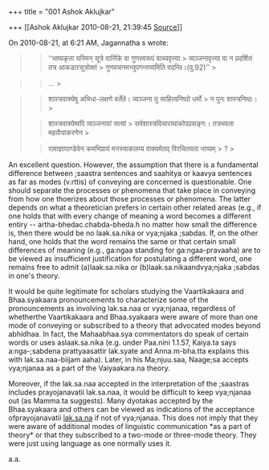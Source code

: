 +++
title = "001 Ashok Aklujkar"

+++
[[Ashok Aklujkar	2010-08-21, 21:39:45 [Source](https://groups.google.com/g/bvparishat/c/lWenYk8dz98)]]



On 2010-08-21, at 6:21 AM, Jagannatha s wrote:

  

  

> 
> > ‘‘भाष्यकृता यस्मिन् सूत्रे वार्त्तिके वा गुणस्वरूपं वाच्यवृत्त्या > व्यञ्जनावृत्त्या वा न प्रदर्शितं तत्र आकडारसूत्रोक्तं > गुणवचनमभ्युपगन्तव्यमिति वदन्ति।(पु.92)’’ >
> 

> 
> > ... >
> 

> 
> > 
> > 
> > 
> > शास्त्रवाक्येषु अभिधा-लक्षणे वर्तेते। व्यञ्जना तु साहित्यनिष्ठो धर्मो > न पुनः शास्त्रनिष्ठः। >
> 
> > 
> > 
> > 
> > 
> > शास्त्रवाक्येष्वपि व्यञ्जनायां सत्यां > सर्वशास्त्रविचारव्याकोपप्रसङ्गः। तत्रभवता महावैयाकरणेन >
> 
> > 
> > 
> > 
> > 
> > रामाज्ञापाण्डेयेन कमभिप्रायं मनस्याकलय्य वाक्यमेतद् विरचितवता भाव्यम् > ? >
> 

  

An excellent question. However, the assumption that there is a fundamental difference between ;saastra sentences and saahitya or kaavya sentences as far as modes (v.rttis) of conveying are concerned is questionable. One should separate the processes or phenomena that take place in conveying from how one thoerizes about those processes or phenomena. The latter depends on what a theoretician prefers in certain other related areas (e.g., if one holds that with every change of meaning a word becomes a different entiry -- artha-bhedac.chabda-bheda.h no matter how small the difference is, then there would be no laak.sa.nika or vya;njaka ;sabdas. If, on the other hand, one holds that the word remains the same or that certain small differences of meaning (e.g., ga:ngaa standing for ga:ngaa-pravaaha) are to be viewed as insufficient justification for postulating a different word, one remains free to admit (a)laak.sa.nika or (b)laak.sa.nikaandvya;njaka ;sabdas in one's theory.

  

It would be quite legitimate for scholars studying the Vaartikakaara and Bhaa.syakaara pronouncements to characterize some of the pronouncements as involving lak.sa.naa or vya;njanaa, regardless of whetherthe Vaartikakaara and Bhaa.syakaara were aware of more than one mode of conveying or subscribed to a theory that advocated modes beyond abhidhaa. In fact, the Mahaabhaa.sya commentators do speak of certain words or uses aslaak.sa.nika (e.g. under Paa.nini 1.1.57, Kaiya.ta says a:nga-;sabdena prattyaasattir lak.syate and Anna.m-bha.tta explains this with lak.sa.naa-biijam aaha). Later, in his Ma;njuu.saa, Naage;sa accepts vya;njanaa as a part of the Vaiyaakara.na theory.

  

Moreover, if the lak.sa.naa accepted in the interpretation of the ;saastras includes prayojanavatii lak.sa.naa, it would be difficult to keep vya;njanaa out (as Mamma.ta suggests). Many dyotakas accepted by the Bhaa.syakaara and others can be viewed as indications of the acceptance ofprayojanavatii [lak.sa.na](http://lak.sa.na) if not of vya;njanaa. This does not imply that they were aware of additional modes of linguistic communication \*as a part of theory\* or that they subscribed to a two-mode or three-mode theory. They were just using language as one normally uses it.

  

a.a.

  

